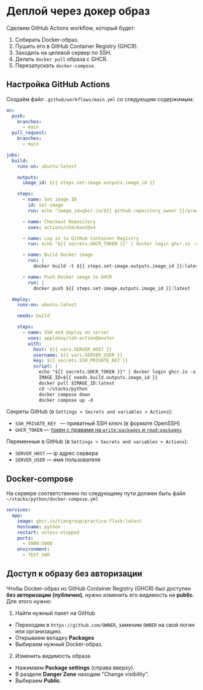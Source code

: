 # Деплой через докер образ

Сделаем GitHub Actions workflow, который будет:

1. Собирать Docker-образ.
2. Пушить его в GitHub Container Registry (GHCR).
3. Заходить на целевой сервер по SSH.
4. Делать `docker pull` образа с GHCR.
5. Перезапускать `docker-compose`.

## Настройка GitHub Actions

Создаём файл `.github/workflows/main.yml` со следующим содержимым:

```yaml
on:
  push:
    branches:
      - main
  pull_request:
    branches:
      - main

jobs:
  build:
    runs-on: ubuntu-latest

    outputs:
      image_id: ${{ steps.set-image.outputs.image_id }}

    steps:
      - name: Set image ID
        id: set-image
        run: echo "image_id=ghcr.io/${{ github.repository_owner }}/practice-flask" >> "$GITHUB_OUTPUT"

      - name: Checkout Repository
        uses: actions/checkout@v4

      - name: Log in to GitHub Container Registry
        run: echo "${{ secrets.GHCR_TOKEN }}" | docker login ghcr.io -u ${{ github.actor }} --password-stdin

      - name: Build Docker image
        run: |
          docker build -t ${{ steps.set-image.outputs.image_id }}:latest .

      - name: Push Docker image to GHCR
        run: |
          docker push ${{ steps.set-image.outputs.image_id }}:latest

  deploy:
    runs-on: ubuntu-latest

    needs: build

    steps:
      - name: SSH and deploy on server
        uses: appleboy/ssh-action@master
        with:
          host: ${{ vars.SERVER_HOST }}
          username: ${{ vars.SERVER_USER }}
          key: ${{ secrets.SSH_PRIVATE_KEY }}
          script: |
            echo "${{ secrets.GHCR_TOKEN }}" | docker login ghcr.io -u ${{ github.actor }} --password-stdin
            IMAGE_ID=${{ needs.build.outputs.image_id }}
            docker pull $IMAGE_ID:latest
            cd ~/stacks/python
            docker compose down
            docker compose up -d
```

Секреты GitHub (в `Settings > Secrets and variables > Actions`):

- `SSH_PRIVATE_KEY ` — приватный SSH ключ (в формате OpenSSH)
- `GHCR_TOKEN` — [токен с правами на `write:packages` и `read:packages`](https://github.com/settings/tokens)

Переменные в GitHub (в `Settings > Secrets and variables > Actions`):

- `SERVER_HOST` — ip адрес сервера
- `SERVER_USER` — имя пользователя

## Docker-compose

На сервере соответственно по следующему пути должен быть файл `~/stacks/python/docker-compose.yml`

```yaml
services:
  app:
    image: ghcr.io/tiangroup/practice-flask:latest
    hostname: python
    restart: unless-stopped
    ports:
      - 5000:5000
    environment:
      - TEST_VAR
```

## Доступ к образу без авторизации

Чтобы Docker-образ из GitHub Container Registry (GHCR) был доступен **без авторизации (публично)**, нужно изменить его видимость на **public**. Для этого нужно:

1. Найти нужный пакет на GitHub

- Переходим в `https://github.com/OWNER`, заменим `OWNER` на свой логин или организацию.
- Открываем вкладку **Packages** 
- Выбираем нужный Docker-образ.

2. Изменить видимость образа

- Нажимаем **Package settings** (справа вверху).
- В разделе **Danger Zone** находим "Change visibility".
- Выбираем **Public**.

